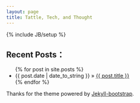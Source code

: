 ```yaml
---
layout: page
title: Tattle, Tech, and Thought
---
```

{% include JB/setup %}


## Recent Posts：

<ul class="posts">
  {% for post in site.posts %}
    <li><span>{{ post.date | date_to_string }}</span> &raquo; <a href="{{ BASE_PATH }}{{ post.url }}">{{ post.title }}</a></li>
  {% endfor %}
</ul>

Thanks for the theme powered by [Jekyll-bootstrap](http://jekyllbootstrap.com/).
